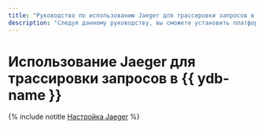 ```yaml
---
title: "Руководство по использованию Jaeger для трассировки запросов в {{ ydb-name }}"
description: "Следуя данному руководству, вы сможете установить платформу Jaeger в кластер {{ managed-k8s-name }} и настроить ее для работы с {{ ydb-full-name }}."
---
```


# Использование Jaeger для трассировки запросов в {{ ydb-name }}

{% include notitle [Настройка Jaeger](../../../_tutorials/containers/jaeger-over-ydb.md) %}